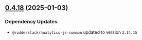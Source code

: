 ## [0.4.18](https://github.com/rudderlabs/rudder-sdk-js/compare/@rudderstack/analytics-js-cookies@0.4.17...@rudderstack/analytics-js-cookies@0.4.18) (2025-01-03)

### Dependency Updates

* `@rudderstack/analytics-js-common` updated to version `3.14.15`

